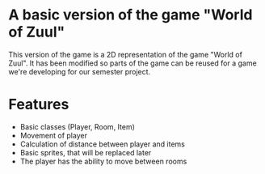 # A basic version of the game "World of Zuul"

This version of the game is a 2D representation of the game "World of Zuul". 
It has been modified so parts of the game can be reused for a game we're developing for our semester project.

# Features
* Basic classes (Player, Room, Item)
* Movement of player
* Calculation of distance between player and items
* Basic sprites, that will be replaced later
* The player has the ability to move between rooms
